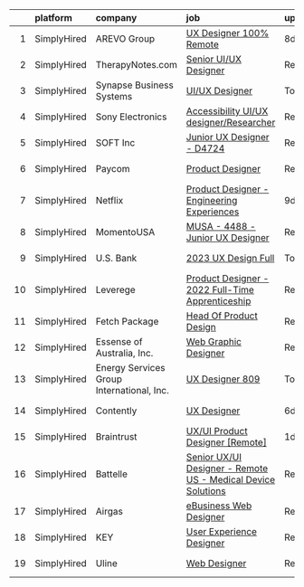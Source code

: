 

|    | platform    | company                                   | job                                                                                                                                                                  | update_time   | location             |
|---:|:------------|:------------------------------------------|:---------------------------------------------------------------------------------------------------------------------------------------------------------------------|:--------------|:---------------------|
|  1 | SimplyHired | AREVO Group                               | [UX Designer 100% Remote](https://www.simplyhired.com/job/yax6_vA05cM1JFvopqSM-5lqJxj1Qsv9agx8noI-o2QVPH2yvhwJUg?q=ux+designer)                                      | 8d            | Remote               |
|  2 | SimplyHired | TherapyNotes.com                          | [Senior UI/UX Designer](https://www.simplyhired.com/job/_Uk1u6lt2JTZLbpNE2Rei76nDh0YNkvmbKzkaQVSLOZUSGQRnMb6Yw?q=ux+designer)                                        | Recently      | Remote               |
|  3 | SimplyHired | Synapse Business Systems                  | [UI/UX Designer](https://www.simplyhired.com/job/FcXRndrF8Sy8kh0iBaRxjbMmwPMVrnKXziAWTEvor1Vq6x1oUJS1rA?q=ux+designer)                                               | Today         | Remote               |
|  4 | SimplyHired | Sony Electronics                          | [Accessibility UI/UX designer/Researcher](https://www.simplyhired.com/job/rj2QgQ7T8vCD2rN6izndTx06dW-AYv9TJvz_rJ9AcjJg0pF8fNMJCQ?q=ux+designer)                      | Recently      | San Diego, CA        |
|  5 | SimplyHired | SOFT Inc                                  | [Junior UX Designer - D4724](https://www.simplyhired.com/job/JQ33SXrRTVaPuXxl_VSNQBkj61ccHVVla37t6JkkLbPdI2orUL6puA?q=ux+designer)                                   | Recently      | Remote               |
|  6 | SimplyHired | Paycom                                    | [Product Designer](https://www.simplyhired.com/job/sTicsWpEbBaN_PDIYOQLlIPFYVeVVEqPog0YzBBQapUXHdf-2SKMxQ?q=ux+designer)                                             | Recently      | Oklahoma City, OK    |
|  7 | SimplyHired | Netflix                                   | [Product Designer - Engineering Experiences](https://www.simplyhired.com/job/MB3boUBnFJBiddlKtuMMjVSx24F49sPsbfoIMDKAjHorwTIl3qsGwg?q=ux+designer)                   | 9d            | Remote               |
|  8 | SimplyHired | MomentoUSA                                | [MUSA - 4488 - Junior UX Designer](https://www.simplyhired.com/job/vMc5oxuPHBT1UoMWc5JKE8Mg8TfR6tqtb-QU8G00pOBeSG5nOtNZTg?q=ux+designer)                             | Recently      | Remote               |
|  9 | SimplyHired | U.S. Bank                                 | [2023 UX Design Full](https://www.simplyhired.com/job/TFlwSHNTsY4UFhwjf4NmOEp-_L6wAuK6EktmI_l_zhHPGKkYTjNFfQ?q=ux+designer)                                          | Today         | Minneapolis, MN      |
| 10 | SimplyHired | Leverege                                  | [Product Designer - 2022 Full-Time Apprenticeship](https://www.simplyhired.com/job/f2PnrkNkoKjnF_c7MsOM41LbDj7RDHIKkfuGC1pKOOPB0dNQ0HmV5w?q=ux+designer)             | Recently      | Remote               |
| 11 | SimplyHired | Fetch Package                             | [Head Of Product Design](https://www.simplyhired.com/job/k5Iv7kM4rwVEpCz6_Skh4zqN4Nmbeuf-x3qBd77hIMZLA7kW5siskQ?q=ux+designer)                                       | Recently      | Austin, TX           |
| 12 | SimplyHired | Essense of Australia, Inc.                | [Web Graphic Designer](https://www.simplyhired.com/job/nt-uboz8RSzBVl9Cd1950lC8q20roEemfTPENpS28LA0lqJWgq8a9w?q=ux+designer)                                         | Recently      | Lenexa, KS           |
| 13 | SimplyHired | Energy Services Group International, Inc. | [UX Designer 809](https://www.simplyhired.com/job/muf7JknmonG4G9Oj2m5ZJ4dpvt9Fy2mmTWbzF84mEVILnSg-yRJL6g?q=ux+designer)                                              | Today         | New Orleans, LA      |
| 14 | SimplyHired | Contently                                 | [UX Designer](https://www.simplyhired.com/job/ttTEivi-IwyNjg68Mwt21YU87edBadB6NUR3U_gyzDozM826JN4b-A?q=ux+designer)                                                  | 6d            | Remote +1 location   |
| 15 | SimplyHired | Braintrust                                | [UX/UI Product Designer [Remote]](https://www.simplyhired.com/job/IJgprLvSz0yba0r2TNt7bZRRsXMqgk9WmeAzypDQGvl6lKcqHESyAg?q=ux+designer)                              | 1d            | San Francisco, CA    |
| 16 | SimplyHired | Battelle                                  | [Senior UX/UI Designer - Remote US - Medical Device Solutions](https://www.simplyhired.com/job/6BVqH7iBsSK5vomQZonaGuHlIzqlhBKgxKd9wCH9Ok5xVYSW8MXSVA?q=ux+designer) | Recently      | Columbus, OH         |
| 17 | SimplyHired | Airgas                                    | [eBusiness Web Designer](https://www.simplyhired.com/job/FuIoqgpJKU9X_k8DW1NzWjB4jdNjqUkNl4eihoVqYS93eXMDW4QBew?q=ux+designer)                                       | Recently      | Conshohocken, PA     |
| 18 | SimplyHired | KEY                                       | [User Experience Designer](https://www.simplyhired.com/job/28G9W-0fMlkOmSDYrnNMvz1rzoA2QuEjGZfpUIMI8ye2tCfss_rgsQ?q=ux+designer)                                     | Recently      | Austin, TX           |
| 19 | SimplyHired | Uline                                     | [Web Designer](https://www.simplyhired.com/job/kI5kUAq-InikRw-9L7E4f0451pjqb3sKTzg2rEtjPg4g-FlQB3FIdQ?q=ux+designer)                                                 | Recently      | Pleasant Prairie, WI |
